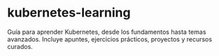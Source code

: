 # kubernetes-learning
Guía para aprender Kubernetes, desde los fundamentos hasta temas avanzados. Incluye apuntes, ejercicios prácticos, proyectos y recursos curados.
